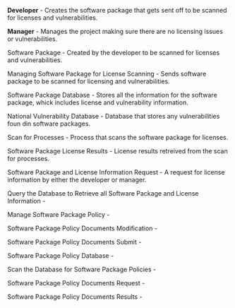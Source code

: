 <b>Developer</b> - Creates the software package that gets sent off to be scanned for licenses and vulnerabilities.

<b>Manager</b> - Manages the project making sure there are no licensing issues or vulnerabilities.

Software Package - Created by the developer to be scanned for licenses and vulnerabilities.

Managing Software Package for License Scanning - Sends software package to be scanned for licensing and vulnerabilities.

Software Package Database - Stores all the information for the software package, whick includes license and vulnerability information. 

National Vulnerability Database - Database that stores any vulnerabilities foun din software packages.

Scan for Processes - Process that scans the software package for licenses.

Software Package License Results - License results retreived from the scan for processes.

Software Package and License Information Request - A request for license information by either the developer or manager.

Query the Database to Retrieve all Software Package and License Information - 

Manage Software Package Policy - 

Software Package Policy Documents Modification -

Software Package Policy Documents Submit - 

Software Package Policy Database - 

Scan the Database for Software Package Policies - 

Software Package Policy Documents Request - 

Software Package Policy Documents Results - 









